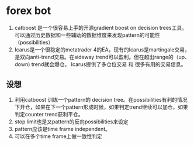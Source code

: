 # forex bot
1. catboost 是一个很容易上手的开源gradient boost on decision trees工具。可以通过历史数据和一些辅助的数据维度来发现pattern的可能性（possibilities）
2. Icarus是一个很稳定的metatrader 4的EA，现有的Icarus是martingale交易，是双向anti-trend交易。在sideway trend可以盈利。但在超出range的（up、down) trend就会爆仓。
Icarus提供了多仓位交易 和 很多有用的交易信息。
## 设想
1. 利用catboost 训练一个pattern的 decision tree。在possibilities有利的情况下开仓，如果在下一个pattern形成时候，如果判定trend继续可以加仓，如果判定counter trend获利平仓。
2. stop limit也是又pattern的反向possibilities来设定
3. pattern应该是time frame independent。
4. 可以在多个time frame上做一致性判定
